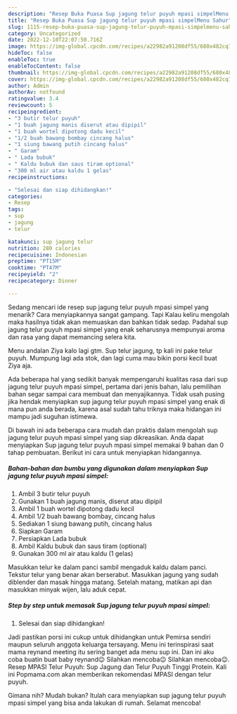 ```yaml
---
description: "Resep Buka Puasa Sup jagung telur puyuh mpasi simpelMenu Sahur"
title: "Resep Buka Puasa Sup jagung telur puyuh mpasi simpelMenu Sahur"
slug: 1115-resep-buka-puasa-sup-jagung-telur-puyuh-mpasi-simpelmenu-sahur
category: Uncategorized
date: 2022-12-10T22:07:50.716Z
image: https://img-global.cpcdn.com/recipes/a22982a91208df55/680x482cq70/sup-jagung-telur-puyuh-mpasi-simpel-foto-resep-utama.jpg
hideToc: false
enableToc: true
enableTocContent: false
thumbnail: https://img-global.cpcdn.com/recipes/a22982a91208df55/680x482cq70/sup-jagung-telur-puyuh-mpasi-simpel-foto-resep-utama.jpg
cover: https://img-global.cpcdn.com/recipes/a22982a91208df55/680x482cq70/sup-jagung-telur-puyuh-mpasi-simpel-foto-resep-utama.jpg
author: Admin
authorAv: notfound
ratingvalue: 3.4
reviewcount: 5
recipeingredient:
- "3 butir telur puyuh"
- "1 buah jagung manis diserut atau dipipil"
- "1 buah wortel dipotong dadu kecil"
- "1/2 buah bawang bombay cincang halus"
- "1 siung bawang putih cincang halus"
- " Garam"
- " Lada bubuk"
- " Kaldu bubuk dan saus tiram optional"
- "300 ml air atau kaldu 1 gelas"
recipeinstructions:

- "Selesai dan siap dihidangkan!"
categories:
- Resep
tags:
- sup
- jagung
- telur

katakunci: sup jagung telur 
nutrition: 280 calories
recipecuisine: Indonesian
preptime: "PT15M"
cooktime: "PT47M"
recipeyield: "2"
recipecategory: Dinner

---
```



Sedang mencari ide resep sup jagung telur puyuh mpasi simpel yang menarik? Cara menyiapkannya sangat gampang. Tapi Kalau keliru mengolah maka hasilnya tidak akan memuaskan dan bahkan tidak sedap. Padahal sup jagung telur puyuh mpasi simpel yang enak seharusnya mempunyai aroma dan rasa yang dapat memancing selera kita.


Menu andalan Ziya kalo lagi gtm. Sup telur jagung, tp kali ini pake telur puyuh. Mumpung lagi ada stok, dan lagi cuma mau bikin porsi kecil buat Ziya aja.

Ada beberapa hal yang sedikit banyak mempengaruhi kualitas rasa dari sup jagung telur puyuh mpasi simpel, pertama dari jenis bahan, lalu pemilihan bahan segar sampai cara membuat dan menyajikannya. Tidak usah pusing jika hendak menyiapkan sup jagung telur puyuh mpasi simpel yang enak di mana pun anda berada, karena asal sudah tahu triknya maka hidangan ini mampu jadi suguhan istimewa.


Di bawah ini ada beberapa cara mudah dan praktis dalam mengolah sup jagung telur puyuh mpasi simpel yang siap dikreasikan. Anda dapat menyiapkan Sup jagung telur puyuh mpasi simpel memakai 9 bahan dan 0 tahap pembuatan. Berikut ini cara untuk menyiapkan hidangannya.

<!--inarticleads1-->

##### Bahan-bahan dan bumbu yang digunakan dalam menyiapkan Sup jagung telur puyuh mpasi simpel:

1. Ambil 3 butir telur puyuh
1. Gunakan 1 buah jagung manis, diserut atau dipipil
1. Ambil 1 buah wortel dipotong dadu kecil
1. Ambil 1/2 buah bawang bombay, cincang halus
1. Sediakan 1 siung bawang putih, cincang halus
1. Siapkan  Garam
1. Persiapkan  Lada bubuk
1. Ambil  Kaldu bubuk dan saus tiram (optional)
1. Gunakan 300 ml air atau kaldu (1 gelas)


Masukkan telur ke dalam panci sambil mengaduk kaldu dalam panci. Tekstur telur yang benar akan berserabut. Masukkan jagung yang sudah diblender dan masak hingga matang. Setelah matang, matikan api dan masukkan minyak wijen, lalu aduk cepat. 

<!--inarticleads2-->

##### Step by step untuk memasak Sup jagung telur puyuh mpasi simpel:


1. Selesai dan siap dihidangkan!

Jadi pastikan porsi ini cukup untuk dihidangkan untuk Pemirsa sendiri maupun seluruh anggota keluarga tersayang. Menu ini terinspirasi saat mama reynand meeting itu sering banget ada menu sup ini. Dan ini aku coba buatin buat baby reynand😉 Silahkan mencoba😉 Silahkan mencoba😉. Resep MPASI Telur Puyuh: Sup Jagung dan Telur Puyuh Tinggi Protein. Kali ini Popmama.com akan memberikan rekomendasi MPASI dengan telur puyuh. 

Gimana nih? Mudah bukan? Itulah cara menyiapkan sup jagung telur puyuh mpasi simpel yang bisa anda lakukan di rumah. Selamat mencoba!
